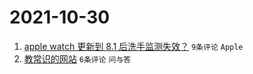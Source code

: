 # 2021-10-30

1. [apple watch 更新到 8.1 后洗手监测失效？](https://www.v2ex.com/t/811669) `9条评论` `Apple`
1. [教常识的网站](https://www.v2ex.com/t/811670) `6条评论` `问与答`
